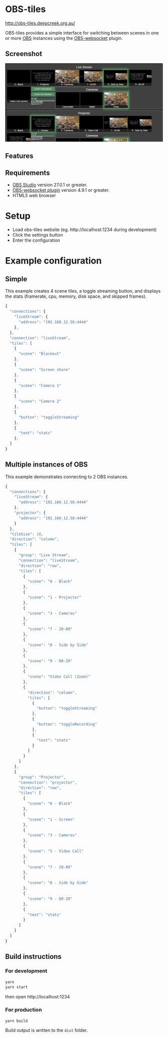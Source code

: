 # OBS-tiles

http://obs-tiles.deepcreek.org.au/

OBS-tiles provides a simple interface for switching between scenes in one or more [OBS](https://obsproject.com/) instances using the [OBS-websocket](https://github.com/Palakis/obs-websocket/releases) plugin.

## Screenshot

![Screenshot of OBS-web](.github/screenshot.png)

## Features

## Requirements

- [OBS Studio](https://obsproject.com/) version 27.0.1 or greater.
- [OBS-websocket plugin](https://github.com/Palakis/obs-websocket/releases) version 4.9.1 or greater.
- HTML5 web browser

# Setup

- Load obs-tiles website (eg. http://localhost:1234 during development)
- Click the settings button
- Enter the configuration

# Example configuration

## Simple

This example creates 4 scene tiles, a toggle streaming button, and displays the stats (framerate, cpu, memory, disk space, and skipped frames).

```js
{
  "connections": {
    "liveStream": {
      "address": "192.168.12.56:4444"
    },
  },
  "connection": "liveStream",
  "tiles": [
    {
      "scene": "Blackout"
    },
    {
      "scene": "Screen share"
    },
    {
      "scene": "Camera 1"
    },
    {
      "scene": "Camera 2"
    },
    {
      "button": "toggleStreaming"
    },
    {
      "text": "stats"
    },
  ]
}
```


## Multiple instances of OBS

This example demonstrates connecting to 2 OBS instances.

```js
{
  "connections": {
    "liveStream": {
      "address": "192.168.12.56:4444"
    },
    "projector": {
      "address": "192.168.12.58:4444"
    }
  },
  "tileSize": 18,
  "direction": "column",
  "tiles": [
    {
      "group": "Live Stream",
      "connection": "liveStream",
      "direction": "row",
      "tiles": [
        {
          "scene": "0 - Black"
        },
        {
          "scene": "1 - Projector"
        },
        {
          "scene": "3 - Cameras"
        },
        {
          "scene": "7 - 20-80"
        },
        {
          "scene": "8 - Side by Side"
        },
        {
          "scene": "9 - 80-20"
        },
        {
          "scene": "Video Call (Zoom)"
        },
        {
          "direction": "column",
          "tiles": [
            {
              "button": "toggleStreaming"
            },
            {
              "button": "toggleRecording"
            },
            {
              "text": "stats"
            }
          ]
        }
      ]
    },
    {
      "group": "Projector",
      "connection": "projector",
      "direction": "row",
      "tiles": [
        {
          "scene": "0 - Black"
        },
        {
          "scene": "1 - Screen"
        },
        {
          "scene": "3 - Cameras"
        },
        {
          "scene": "5 - Video Call"
        },
        {
          "scene": "7 - 20-80"
        },
        {
          "scene": "8 - Side by Side"
        },
        {
          "scene": "9 - 80-20"
        },
        {
          "text": "stats"
        }
      ]
    }
  ]
}
```


## Build instructions
### For development

```bash
yarn
yarn start
```
then open http://localhost:1234

### For production
```bash
yarn build
```
Build output is written to the `dist` folder.
